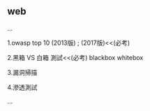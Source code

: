 ## web 

...


1.owasp top 10
(2013版) ; (2017版)<<(必考)

2.黑箱 VS 白箱 測試<<(必考)
blackbox whitebox

3.漏洞掃描

4.滲透測試



...
